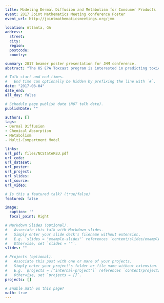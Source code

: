 ```yaml
---
title: Modeling Dermal Diffusion and Metabolism for Consumer Products
event: 2017 Joint Mathematics Meeting conference Poster
event_url: http://jointmathematicsmeetings.org/jmm

location: Atlanta, GA
address:
  street: 
  city: 
  region: 
  postcode: 
  country: 

summary: 2017 beamer poster presentation for JMM conference.
abstract: "The US EPA Toxcast program is interested in predicting toxicity information for over 80,000 chemicals. Dermal exposure of consumer products is a major concern. When a chemical comes in contact with the skin, it increases the likelihood that the chemical will penetrate the skin and enter the bloodstream, potentially resulting in toxicity for several body organs. Given that performing experiments for each of these chemicals is costly and inefficient, the EPA has developed a research program to predict the toxicity effects of these chemicals. Computational methods, such as mathematical modeling and numerical analysis, play an integral part in dermal absorption predictions. Mathematical modeling has predominantly been used for the \textit{in silico} calculation of dermal absorption parameters like permeability and penetration lag time. Dermal metabolism may contribute to clearing chemicals from the skin and therefore can prevent them from entering circulation. Current dermal models do not include metabolism, but a method for quantifying clearance after dermal absorption could significantly improve current model's results. Our research aims to develop a more accurate dermal model which will incorporate skin metabolism, absorption, and diffusion. Optimization will be used to find parameter values without experimental data, and then numerical methods will be used to approximate the analytical solution of our model. Our goal is to minimize the number of parameters while increasing confidence in our model's predictions."

# Talk start and end times.
#   End time can optionally be hidden by prefixing the line with `#`.
date: "2017-03-04"
date_end: 
all_day: false

# Schedule page publish date (NOT talk date).
publishDate: ""

authors: []
tags:
- Dermal Diffusion
- Chemical Absorption 
- Metabolism
- Multi-Compartment Model

links:
url_pdf: files/NCStateREU.pdf
url_code: 
url_dataset: 
url_poster: 
url_project: 
url_slides: 
url_source: 
url_video: 

# Is this a featured talk? (true/false)
featured: false

image:
  caption: ''
  focal_point: Right

# Markdown Slides (optional).
#   Associate this talk with Markdown slides.
#   Simply enter your slide deck's filename without extension.
#   E.g. `slides = "example-slides"` references `content/slides/example-slides.md`.
#   Otherwise, set `slides = ""`.
slides: ""

# Projects (optional).
#   Associate this post with one or more of your projects.
#   Simply enter your project's folder or file name without extension.
#   E.g. `projects = ["internal-project"]` references `content/project/deep-learning/index.md`.
#   Otherwise, set `projects = []`.
projects: []

# Enable math on this page?
math: true
---
```



